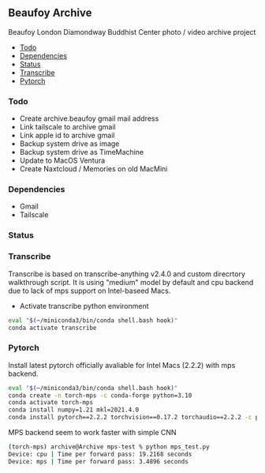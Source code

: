 ## Beaufoy Archive
Beaufoy London Diamondway  Buddhist Center photo / video archive project

- [Todo](#todo)
- [Dependencies](#dependencies)
- [Status](#status)
- [Transcribe](#transcribe)
- [Pytorch](#pytorch)


### Todo
* Create archive.beaufoy gmail mail address
* Link tailscale to archive gmail
* Link apple id to archive gmail
* Backup system drive as image
* Backup system drive as TimeMachine
* Update to MacOS Ventura
* Create Naxtcloud / Memories on old MacMini

### Dependencies
* Gmail
* Tailscale

### Status

### Transcribe

Transcribe is based on transcribe-anything v2.4.0 and custom direcrtory walkthrough script. It is using "medium" model by default and cpu backend due to lack of mps support on Intel-baseed Macs.

* Activate transcribe python environment 

```bash
eval "$(~/miniconda3/bin/conda shell.bash hook)"
conda activate transcribe
```

### Pytorch

Install latest pytorch officially avaliable for Intel Macs (2.2.2) with mps backend.

```bash
eval "$(~/miniconda3/bin/conda shell.bash hook)"
conda create -n torch-mps -c conda-forge python=3.10
conda activate torch-mps
conda install numpy=1.21 mkl=2021.4.0
conda install pytorch==2.2.2 torchvision==0.17.2 torchaudio==2.2.2 -c pytorch
```

MPS backend seem to work faster with simple CNN

```bash
(torch-mps) archive@Archive mps-test % python mps_test.py                              
Device: cpu | Time per forward pass: 19.2168 seconds
Device: mps | Time per forward pass: 3.4896 seconds
```


